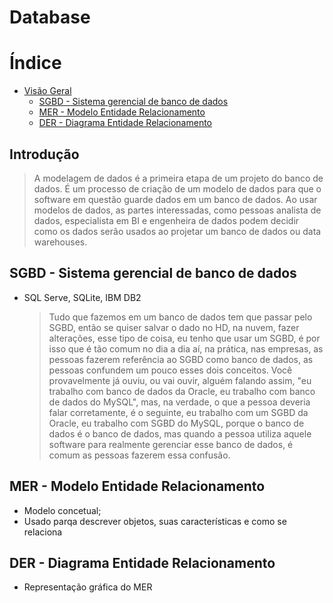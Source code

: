 # Database

# Índice
- [Visão Geral](#-introducao)
    - [SGBD - Sistema gerencial de banco de dados](#sgbd-sistema-gerencial-de-banco-de-dados)
    - [MER - Modelo Entidade Relacionamento](#mer-modelo-entidade-relacionamento)
    - [DER - Diagrama Entidade Relacionamento](#der-diagrama-entidade-relacionamento)

## Introdução
> A modelagem de dados é a primeira etapa de um projeto do banco de dados. É um processo de criação de um modelo de dados para que o software em questão guarde dados em um banco de dados. Ao usar modelos de dados, as partes interessadas, como pessoas analista de dados, especialista em BI e engenheira de dados podem decidir como os dados serão usados ao projetar um banco de dados ou data warehouses.



## SGBD - Sistema gerencial de banco de dados

  - SQL Serve, SQLite, IBM DB2
    >Tudo que fazemos em um banco de dados tem que passar pelo SGBD, então se quiser salvar o dado no HD, na nuvem, fazer alterações, esse tipo de coisa, eu tenho que usar um SGBD, é por isso que é tão comum no dia a dia aí, na prática, nas empresas, as pessoas fazerem referência ao SGBD como banco de dados, as pessoas confundem um pouco esses dois conceitos.
    Você provavelmente já ouviu, ou vai ouvir, alguém falando assim, "eu trabalho com banco de dados da Oracle, eu trabalho com banco de dados do MySQL", mas, na verdade, o que a pessoa deveria falar corretamente, é o seguinte, eu trabalho com um SGBD da Oracle, eu trabalho com SGBD do MySQL, porque o banco de dados é o banco de dados, mas quando a pessoa utiliza aquele software para realmente gerenciar esse banco de dados, é comum as pessoas fazerem essa confusão.

## MER - Modelo Entidade Relacionamento
  - Modelo concetual;
  - Usado parqa descrever objetos, suas características e como  se relaciona
## DER - Diagrama Entidade Relacionamento
  - Representação gráfica do MER
